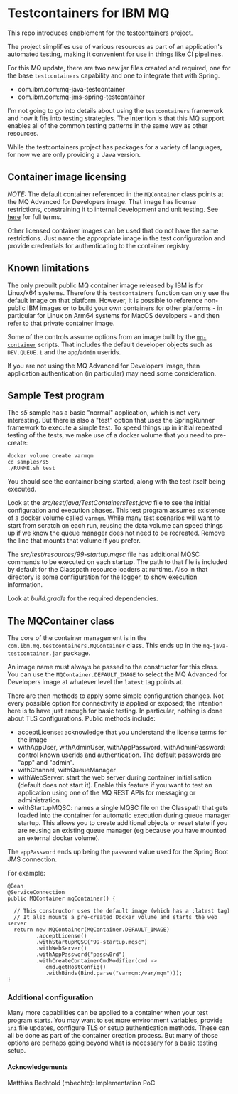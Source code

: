 # Testcontainers for IBM MQ

This repo introduces enablement for the [testcontainers](https://testcontainers.org) project.

The project simplifies use of various resources as part of an application's automated testing, making it convenient for
use in things like CI pipelines.

For this MQ update, there are two new jar files created and required, one for the base `testcontainers` capability and
one to integrate that with Spring.
* com.ibm.com:mq-java-testcontainer
* com.ibm.com:mq-jms-spring-testcontainer

I'm not going to go into details about using the `testcontainers` framework and how it fits into testing strategies. The
intention is that this MQ support enables all of the common testing patterns in the same way as other resources.

While the testcontainers project has packages for a variety of languages, for now we are only providing a Java version.

## Container image licensing
*NOTE:* The default container referenced in the `MQContainer` class points at the MQ Advanced for Developers image. That
image has license restrictions, constraining it to internal development and unit testing. See
[here](https://www.ibm.com/support/customer/csol/terms/?id=L-HYGL-6STWD6&lc=en) for full terms.

Other licensed container images can be used that do not have the same restrictions. Just name the appropriate image in the
test configuration and provide credentials for authenticating to the container registry.

## Known limitations
The only prebuilt public MQ container image released by IBM is for Linux/x64 systems. Therefore this `testcontainers`
function can only use the default image on that platform. However, it is possible to reference non-public IBM images or
to build your own containers for other platforms - in particular for Linux on Arm64 systems for MacOS developers - and
then refer to that private container image.

Some of the controls assume options from an image built by the
[`mq-container`](https://github.com/ibm-messaging/mq-container) scripts. That includes the default developer objects
such as `DEV.QUEUE.1` and the `app`/`admin` userids.

If you are not using the MQ Advanced for Developers image, then application authentication (in particular) may need some
consideration.

## Sample Test program
The *s5* sample has a basic "normal" application, which is not very interesting. But there is also a "test" option that
uses the SpringRunner framework to execute a simple test. To speed things up in initial repeated testing of the tests,
we make use of a docker volume that you need to pre-create:

```
docker volume create varmqm
cd samples/s5
./RUNME.sh test
```

You should see the container being started, along with the test itself being executed.

Look at the _src/test/java/TestContainersTest.java_ file to see the initial configuration and execution phases. This
test program assumes existence of a docker volume called `varmqm`. While many test scenarios will want to start from
scratch on each run, reusing the data volume can speed things up if we know the queue manager does not need to be
recreated. Remove the line that mounts that volume if you prefer.

The _src/test/resources/99-startup.mqsc_ file has additional MQSC commands to be executed on each startup. The path to
that file is included by default for the Classpath resource loaders at runtime. Also in that directory is some
configuration for the logger, to show execution information.

Look at _build.gradle_ for the required dependencies.

## The MQContainer class
The core of the container management is in the `com.ibm.mq.testcontainers.MQContainer` class. This ends up in the
`mq-java-testcontainer.jar` package.

An image name must always be passed to the constructor for this class. You can use the `MQContainer.DEFAULT_IMAGE` to
select the MQ Advanced for Developers image at whatever level the `latest` tag points at.

There are then methods to apply some simple configuration changes. Not every possible option for connectivity is applied
or exposed; the intention here is to have just enough for basic testing. In particular, nothing is done about TLS
configurations. Public methods include:

* acceptLicense: acknowledge that you understand the license terms for the image
* withAppUser, withAdminUser, withAppPassword, withAdminPassword: control known userids and authentication. The
  default passwords are "app" and "admin".
* withChannel, withQueueManager
* withWebServer: start the web server during container initialisation (default does not start it). Enable this feature
  if you want to test an application using one of the MQ REST APIs for messaging or administration.
* withStartupMQSC: names a single MQSC file on the Classpath that gets loaded into the container for automatic execution
  during queue manager startup. This allows you to create additional objects or reset state if you are reusing an
  existing queue manager (eg because you have mounted an external docker volume).

The `appPassword` ends up being the `password` value used for the Spring Boot JMS connection.

For example:

```
@Bean
@ServiceConnection
public MQContainer mqContainer() {

  // This constructor uses the default image (which has a :latest tag)
  // It also mounts a pre-created Docker volume and starts the web server
  return new MQContainer(MQContainer.DEFAULT_IMAGE)
         .acceptLicense()
         .withStartupMQSC("99-startup.mqsc")
         .withWebServer()
         .withAppPassword("passw0rd")
         .withCreateContainerCmdModifier(cmd ->
            cmd.getHostConfig()
            .withBinds(Bind.parse("varmqm:/var/mqm")));
}
```

### Additional configuration
Many more capabilities can be applied to a container when your test program starts. You may want to set more environment
variables, provide `ini` file updates, configure TLS or setup authentication methods. These can all be done as part of
the container creation process. But many of those options are perhaps going beyond what is necessary for a basic testing
setup.

#### Acknowledgements
Matthias Bechtold (mbechto): Implementation PoC
